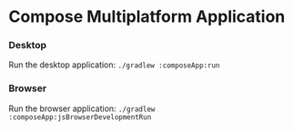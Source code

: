 # Compose Multiplatform Application

### Desktop
Run the desktop application: `./gradlew :composeApp:run`

### Browser
Run the browser application: `./gradlew :composeApp:jsBrowserDevelopmentRun`

